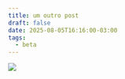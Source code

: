 ```yaml
---
title: um outro post
draft: false
date: 2025-08-05T16:16:00-03:00
tags:
  - beta
---
```

![](/my-hugo-cms-poc/decap-images/1.jpg)
